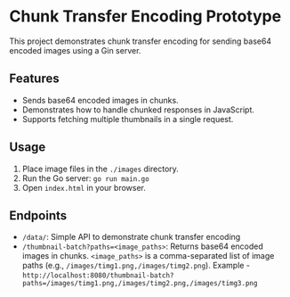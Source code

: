 # Chunk Transfer Encoding Prototype

This project demonstrates chunk transfer encoding for sending base64 encoded images using a Gin server.

## Features

*   Sends base64 encoded images in chunks.
*   Demonstrates how to handle chunked responses in JavaScript.
*   Supports fetching multiple thumbnails in a single request.

## Usage

1.  Place image files in the `./images` directory.
2.  Run the Go server: `go run main.go`
3.  Open `index.html` in your browser.

## Endpoints

*   `/data/`: Simple API to demonstrate chunk transfer encoding
*   `/thumbnail-batch?paths=<image_paths>`: Returns base64 encoded images in chunks. `<image_paths>` is a comma-separated list of image paths (e.g., `/images/timg1.png,/images/timg2.png`). Example - `http://localhost:8080/thumbnail-batch?paths=/images/timg1.png,/images/timg2.png,/images/timg3.png`
